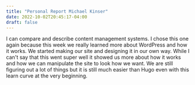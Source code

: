 ```yaml
---
title: "Personal Report Michael Kinser"
date: 2022-10-02T20:45:17-04:00
draft: false
---
```


I can compare and describe content management systems. I chose this one again because this week we really learned more about WordPress and how it works. We started making our site and designing it in our own way. While I can't say that this went super well it showed us more about how it works and how we can manipulate the site to look how we want. We are still figuring out a lot of things but it is still much easier than Hugo even with this learn curve at the very beginning. 